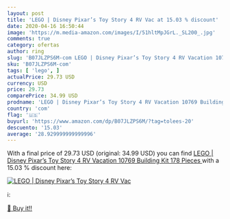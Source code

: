 ```yaml
---
layout: post
title: 'LEGO | Disney Pixar’s Toy Story 4 RV Vac at 15.03 % discount'
date: 2020-04-16 16:50:44
image: 'https://m.media-amazon.com/images/I/51hltMpJGrL._SL200_.jpg'
comments: true
category: ofertas
author: ring
slug: 'B07JLZPS6M-com LEGO | Disney Pixar’s Toy Story 4 RV Vacation 10769...'
sku: 'B07JLZPS6M-com'
tags: [ 'lego', ]
actualPrice: 29.73 USD
currency: USD
price: 29.73
comparePrice: 34.99 USD
prodname: 'LEGO | Disney Pixar’s Toy Story 4 RV Vacation 10769 Building Kit  178 Pieces '
country: 'com'
flag: '🇺🇸'
buyurl: 'https://www.amazon.com/dp/B07JLZPS6M/?tag=tolees-20'
descuento: '15.03'
average: '28.929999999999996'
---
```


With a final price of 29.73 USD (original: 34.99 USD) you can find [LEGO | Disney Pixar’s Toy Story 4 RV Vacation 10769 Building Kit  178 Pieces ](https://www.amazon.com/dp/B07JLZPS6M/?tag=tolees-20) with a  15.03 % discount here:

[![LEGO | Disney Pixar’s Toy Story 4 RV Vac](https://m.media-amazon.com/images/I/51hltMpJGrL._SL200_.jpg)](https://www.amazon.com/dp/B07JLZPS6M/?tag=tolees-20)

ℹ️:


[🛒 Buy it!!](https://www.amazon.com/dp/B07JLZPS6M/?tag=tolees-20)

